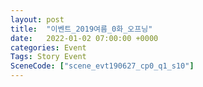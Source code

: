 ```yaml
---
layout: post
title:  "이벤트_2019여름_0화_오프닝"
date:   2022-01-02 07:00:00 +0000
categories: Event
Tags: Story Event
SceneCode: ["scene_evt190627_cp0_q1_s10"]
---
```

